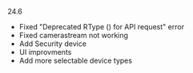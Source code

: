 24.6
- Fixed "Deprecated RType () for API request" error
- Fixed camerastream not working
- Add Security device
- UI improvments
- Add more selectable device types

